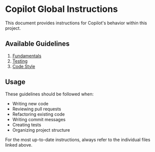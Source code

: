 # Copilot Global Instructions

This document provides instructions for Copilot's behavior within this project.

## Available Guidelines

1. [Fundamentals](guidelines/fundamentals.md)
2. [Testing](guidelines/testing.md)
3. [Code Style](guidelines/code-style.md)

## Usage

These guidelines should be followed when:
- Writing new code
- Reviewing pull requests
- Refactoring existing code
- Writing commit messages
- Creating tests
- Organizing project structure

For the most up-to-date instructions, always refer to the individual files linked above.

